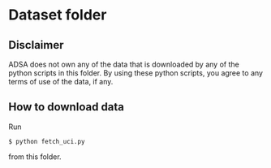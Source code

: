 # Dataset folder

## Disclaimer

ADSA does not own any of the data that is downloaded by any of the
python scripts in this folder. By using these python scripts, you agree
to any terms of use of the data, if any.

## How to download data

Run
```
$ python fetch_uci.py
```
from this folder.
